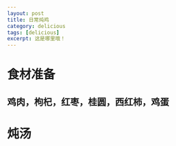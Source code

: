 ```yaml
---
layout: post
title: 日常炖鸡
category: delicious
tags: [delicious]
excerpt: 这是哪里哦！
---
```


# 食材准备

## 鸡肉，枸杞，红枣，桂圆，西红柿，鸡蛋

# 炖汤
